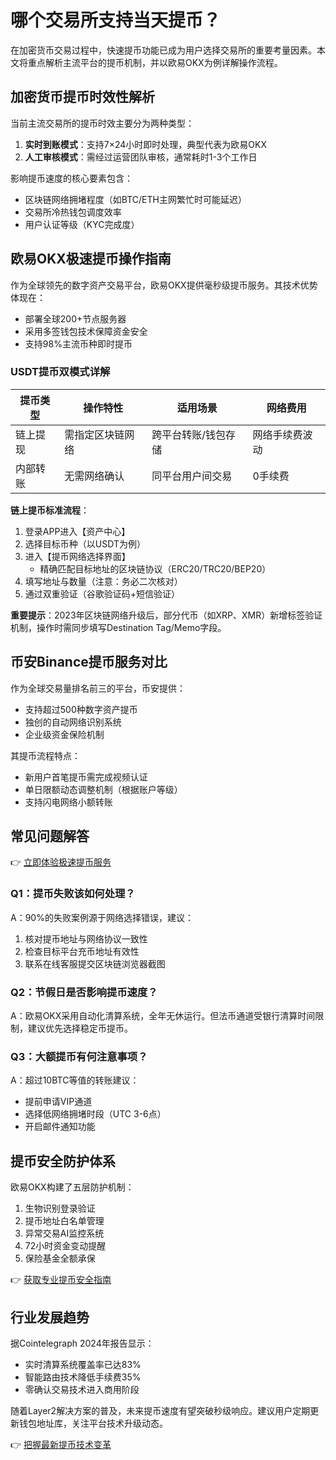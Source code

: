 # 哪个交易所支持当天提币？

在加密货币交易过程中，快速提币功能已成为用户选择交易所的重要考量因素。本文将重点解析主流平台的提币机制，并以欧易OKX为例详解操作流程。

## 加密货币提币时效性解析

当前主流交易所的提币时效主要分为两种类型：
1. **实时到账模式**：支持7×24小时即时处理，典型代表为欧易OKX
2. **人工审核模式**：需经过运营团队审核，通常耗时1-3个工作日

影响提币速度的核心要素包含：
- 区块链网络拥堵程度（如BTC/ETH主网繁忙时可能延迟）
- 交易所冷热钱包调度效率
- 用户认证等级（KYC完成度）

## 欧易OKX极速提币操作指南

作为全球领先的数字资产交易平台，欧易OKX提供毫秒级提币服务。其技术优势体现在：
- 部署全球200+节点服务器
- 采用多签钱包技术保障资金安全
- 支持98%主流币种即时提币

### USDT提币双模式详解

| 提币类型     | 操作特性                     | 适用场景                | 网络费用       |
|--------------|------------------------------|-------------------------|----------------|
| 链上提现     | 需指定区块链网络             | 跨平台转账/钱包存储     | 网络手续费波动 |
| 内部转账     | 无需网络确认                 | 同平台用户间交易        | 0手续费        |

**链上提币标准流程**：
1. 登录APP进入【资产中心】
2. 选择目标币种（以USDT为例）
3. 进入【提币网络选择界面】
   - 精确匹配目标地址的区块链协议（ERC20/TRC20/BEP20）
4. 填写地址与数量（注意：务必二次核对）
5. 通过双重验证（谷歌验证码+短信验证）

**重要提示**：2023年区块链网络升级后，部分代币（如XRP、XMR）新增标签验证机制，操作时需同步填写Destination Tag/Memo字段。

## 币安Binance提币服务对比

作为全球交易量排名前三的平台，币安提供：
- 支持超过500种数字资产提币
- 独创的自动网络识别系统
- 企业级资金保险机制

其提币流程特点：
- 新用户首笔提币需完成视频认证
- 单日限额动态调整机制（根据账户等级）
- 支持闪电网络小额转账

## 常见问题解答

👉 [立即体验极速提币服务](https://bit.ly/okx_welcome)

### Q1：提币失败该如何处理？
A：90%的失败案例源于网络选择错误，建议：
1. 核对提币地址与网络协议一致性
2. 检查目标平台充币地址有效性
3. 联系在线客服提交区块链浏览器截图

### Q2：节假日是否影响提币速度？
A：欧易OKX采用自动化清算系统，全年无休运行。但法币通道受银行清算时间限制，建议优先选择稳定币提币。

### Q3：大额提币有何注意事项？
A：超过10BTC等值的转账建议：
- 提前申请VIP通道
- 选择低网络拥堵时段（UTC 3-6点）
- 开启邮件通知功能

## 提币安全防护体系

欧易OKX构建了五层防护机制：
1. 生物识别登录验证
2. 提币地址白名单管理
3. 异常交易AI监控系统
4. 72小时资金变动提醒
5. 保险基金全额承保

👉 [获取专业提币安全指南](https://bit.ly/okx_welcome)

## 行业发展趋势

据Cointelegraph 2024年报告显示：
- 实时清算系统覆盖率已达83%
- 智能路由技术降低手续费35%
- 零确认交易技术进入商用阶段

随着Layer2解决方案的普及，未来提币速度有望突破秒级响应。建议用户定期更新钱包地址库，关注平台技术升级动态。

👉 [把握最新提币技术变革](https://bit.ly/okx_welcome)
